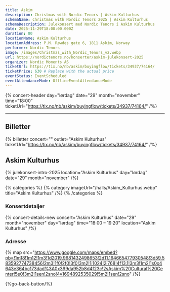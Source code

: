 ```yaml
---
title: Askim
description: Christmas with Nordic Tenors | Askim Kulturhus
schemaName: Christmas with Nordic Tenors 2025 | Askim Kulturhus
schemaDescription: Julekonsert med Nordic Tenors i Askim Kulturhus
date: 2025-11-29T18:00:00.000Z
duration: 80
locationName: Askim Kulturhus
locationAddress: P.M. Røwdes gate 6, 1811 Askim, Norway
performer: Nordic Tenors
image: /images/Christmas_with_Nordic_Tenors_v2.webp
url: https://nordictenors.no/konserter/askim-julekonsert-2025
organizer: Nordic Moments AS
ticketUrl: https://tix.no/nb/askim/buyingflow/tickets/34937/74164/
ticketPrice: 630 # Replace with the actual price
eventStatus: EventScheduled
eventAttendanceMode: OfflineEventAttendanceMode
---
```


{% concert-header day="lørdag" date="29" month="november" time="18:00" ticketUrl="https://tix.no/nb/askim/buyingflow/tickets/34937/74164/" /%}

---

## Billetter

{% billetter concert="" outlet="Askim Kulturhus" ticketUrl="https://tix.no/nb/askim/buyingflow/tickets/34937/74164/" /%}

## Askim Kulturhus

{% julekonsert-intro-2025 location="Askim Kulturhus" day="lørdag" date="29" month="november" /%}

{% categories %}
{% category imageUrl="/halls/Askim_Kulturhus.webp" title="Askim Kulturhus" /%}
{% /categories %}

### Konsertdetaljer

{% concert-details-new concert="Askim Kulturhus" date="29" month="november" day="lørdag" time="18:00 – 19:20" location="Askim Kulturhus" /%}

### Adresse

{% map src="https://www.google.com/maps/embed?pb=!1m18!1m12!1m3!1d2019.9681432498653!2d11.164665477930548!3d59.583592774738456!2m3!1f0!2f0!3f0!3m2!1i1024!2i768!4f13.1!3m3!1m2!1s0x4643e364bc173dad%3A0x399da952b8d4f23c!2sAskim%20Cultural%20Center!5e0!3m2!1sen!2sno!4v1694892535029!5m2!1sen!2sno" /%}

{%go-back-button/%}
